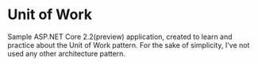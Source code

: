 # Unit of Work
Sample ASP.NET Core 2.2(preview) application, created to learn and practice about the Unit of Work pattern. For the sake of simplicity, I've not used any other architecture pattern.